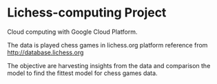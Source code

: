 # Lichess-computing Project

Cloud computing with Google Cloud Platform.

The data is played chess games in lichess.org platform reference from http://database.lichess.org

The objective are harvesting insights from the data and comparison the model to find the fittest model for chess games data.
